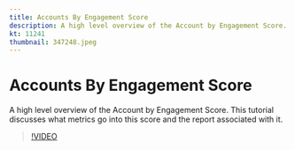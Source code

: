 ```yaml
---
title: Accounts By Engagement Score
description: A high level overview of the Account by Engagement Score.  This tutorial discusses what metrics go into this score and the report associated with it.
kt: 11241
thumbnail: 347248.jpeg
---
```


# Accounts By Engagement Score

A high level overview of the Account by Engagement Score.  This tutorial discusses what metrics go into this score and the report associated with it.

>[!VIDEO](https://video.tv.adobe.com/v/347248/?quality=12&learn=on)
